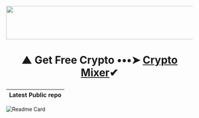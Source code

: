 <p align="center">
  <img width="728" height="90" src="https://media.giphy.com/media/NcSRM70PbxRbR0PMZJ/giphy.gif">
</p>

# <p align="center"> ▲ Get Free Crypto •••➤ <a href="https://www.gate.io/ref/3301721">Crypto Mixer</a>✔ </center>
<p align="center">
  
| Latest Public repo                 |
:------------------------- |
![Readme Card](https://github-readme-stats.vercel.app/api/pin/?username=HACKERS-GE&repo=HACKERSGE)</p>
